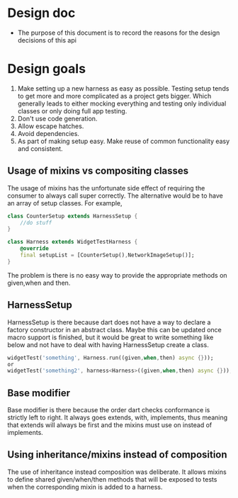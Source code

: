 # Design doc

- The purpose of this document is to record the reasons for the design decisions of this api

# Design goals

1. Make setting up a new harness as easy as possible.  Testing setup tends to get more and more complicated as a project gets bigger.  Which generally leads to either mocking everything and testing only individual classes or only doing full app testing.  
2. Don't use code generation.  
3. Allow escape hatches.  
4. Avoid dependencies.
5. As part of making setup easy. Make reuse of common functionality easy and consistent.  

## Usage of mixins vs compositing classes

The usage of mixins has the unfortunate side effect of requiring the consumer to always call super correctly.  The alternative would be to have an array of setup classes.  For example,

```dart
class CounterSetup extends HarnessSetup {
    //do stuff
}

class Harness extends WidgetTestHarness {
    @override
    final setupList = [CounterSetup(),NetworkImageSetup()];
}
```

The problem is there is no easy way to provide the appropriate methods on given,when and then.

## HarnessSetup 

HarnessSetup is there because dart does not have a way to declare a factory constructor in an abstract class.  Maybe this can be updated once macro support is finished, but it would be great to write something like below and not have to deal with having HarnessSetup create a class.

```dart
widgetTest('something', Harness.run((given,when,then) async {}));
or
widgetTest('something2', harness<Harness>((given,when,then) async {}));
```

## Base modifier

Base modifier is there because the order dart checks conformance is strictly left to right.  It always goes extends, with, implements, thus meaning that extends will always be first and the mixins must use on instead of implements.

## Using inheritance/mixins instead of composition

The use of inheritance instead composition was deliberate.  It allows mixins to define shared given/when/then methods that will be exposed to tests when the corresponding mixin is added to a harness. 